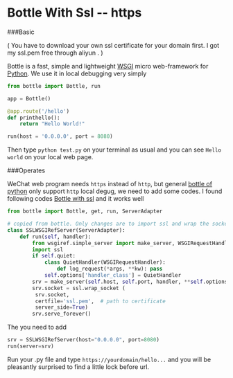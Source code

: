# Bottle With Ssl -- https

###Basic

( You have to download your own ssl certificate for your domain first. I got my ssl.pem free through aliyun . )

Bottle is a fast, simple and lightweight [WSGI](http://www.wsgi.org/) micro web-framework for [Python](http://python.org/). We use it in local debugging very simply

```python
from bottle import Bottle, run

app = Bottle()

@app.route('/hello')
def printhello():
    return "Hello World!"

run(host = '0.0.0.0', port = 8080)
```

Then type `python test.py` on your terminal as usual and you can see `Hello world` on your local web page.

###Operates

WeChat web program needs `https` instead of  `http`, but general [bottle of python](http://bottlepy.org/docs/dev/) only support `http` local degug, we need to add some codes. I found following codes [Bottle with ssl](www.socouldanyone.com/2014/01/bottle-with-ssl.html) and it works well

```python
from bottle import Bottle, get, run, ServerAdapter

# copied from bottle. Only changes are to import ssl and wrap the socket
class SSLWSGIRefServer(ServerAdapter):
    def run(self, handler):
        from wsgiref.simple_server import make_server, WSGIRequestHandler
        import ssl
        if self.quiet:
            class QuietHandler(WSGIRequestHandler):
                def log_request(*args, **kw): pass
            self.options['handler_class'] = QuietHandler
        srv = make_server(self.host, self.port, handler, **self.options)
        srv.socket = ssl.wrap_socket (
         srv.socket,
         certfile='ssl.pem',  # path to certificate
         server_side=True)
        srv.serve_forever()

```

The you need to add 

```python
srv = SSLWSGIRefServer(host="0.0.0.0", port=8080)
run(server=srv)
```

Run your .py file and type `https://yourdomain/hello...` and you will be pleasantly surprised to find a little lock before url.